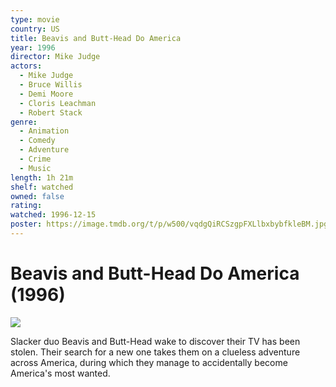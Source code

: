 ```yaml
---
type: movie
country: US
title: Beavis and Butt-Head Do America
year: 1996
director: Mike Judge
actors:
  - Mike Judge
  - Bruce Willis
  - Demi Moore
  - Cloris Leachman
  - Robert Stack
genre:
  - Animation
  - Comedy
  - Adventure
  - Crime
  - Music
length: 1h 21m
shelf: watched
owned: false
rating:
watched: 1996-12-15
poster: https://image.tmdb.org/t/p/w500/vqdgQiRCSzgpFXLlbxbybfkleBM.jpg
---
```


# Beavis and Butt-Head Do America (1996)

![](https://image.tmdb.org/t/p/w500/vqdgQiRCSzgpFXLlbxbybfkleBM.jpg)

Slacker duo Beavis and Butt-Head wake to discover their TV has been stolen. Their search for a new one takes them on a clueless adventure across America, during which they manage to accidentally become America's most wanted.
